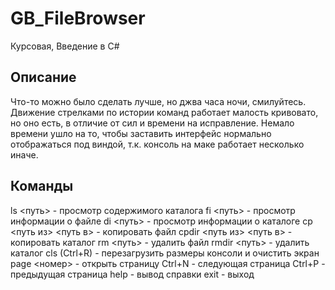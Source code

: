 # GB_FileBrowser
Курсовая, Введение в C#

## Описание
Что-то можно было сделать лучше, но джва часа ночи, смилуйтесь.
Движение стрелками по истории команд работает малость кривовато, но оно есть, в отличие от сил и времени на исправление.
Немало времени ушло на то, чтобы заставить интерфейс нормально отображаться под виндой, т.к. консоль на маке работает несколько иначе.

## Команды
ls <путь> - просмотр содержимого каталога
fi <путь> - просмотр информации о файле
di <путь> - просмотр информации о каталоге
cp <путь из> <путь в> - копировать файл
cpdir <путь из> <путь в> - копировать каталог
rm <путь> - удалить файл
rmdir <путь> - удалить каталог
cls (Ctrl+R) - перезагрузить размеры консоли и очистить экран
page <номер> - открыть страницу
Ctrl+N - следующая страница
Ctrl+P - предыдущая страница
help - вывод справки
exit - выход

